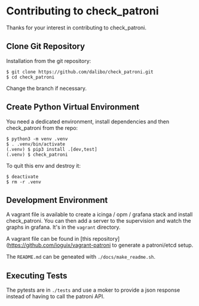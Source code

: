 # Contributing to check_patroni

Thanks for your interest in contributing to check_patroni.

## Clone Git Repository

Installation from the git repository:

```
$ git clone https://github.com/dalibo/check_patroni.git
$ cd check_patroni
```

Change the branch if necessary.

## Create Python Virtual Environment

You need a dedicated environment, install dependencies and then check_patroni
from the repo:

```
$ python3 -m venv .venv
$ . .venv/bin/activate
(.venv) $ pip3 install .[dev,test]
(.venv) $ check_patroni
```

To quit this env and destroy it:

```
$ deactivate
$ rm -r .venv
```

## Development Environment

A vagrant file is available to create a icinga / opm / grafana stack and
install check_patroni. You can then add a server to the supervision and
watch the graphs in grafana. It's in the `vagrant` directory.

A vagrant file can be found in [this
repository](https://github.com/ioguix/vagrant-patroni to generate a patroni/etcd
setup.

The `README.md` can be geneated with `./docs/make_readme.sh`.


## Executing Tests

The pytests are in `./tests` and use a moker to provide a json response instead
of having to call the patroni API.
